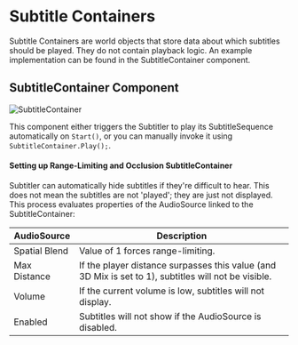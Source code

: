 # Subtitle Containers
Subtitle Containers are world objects that store data about which subtitles should be played. They do not contain playback logic. An example implementation can be found in the SubtitleContainer component.

## SubtitleContainer Component

![SubtitleContainer](../images/Screens/SubtitleContainer.PNG)

This component either triggers the Subtitler to play its SubtitleSequence automatically on `Start()`, or you can manually invoke it using `SubtitleContainer.Play();`.


#### Setting up Range-Limiting and Occlusion SubtitleContainer
Subtitler can automatically hide subtitles if they're difficult to hear. This does not mean the subtitles are not 'played'; they are just not displayed. This process evaluates properties of the AudioSource linked to the SubtitleContainer:


| AudioSource | Description |
| --- | --- |
| Spatial Blend | Value of 1 forces range-limiting. |
| Max Distance | If the player distance surpasses this value (and 3D Mix is set to 1), subtitles will not be visible. |
| Volume | If the current volume is low, subtitles will not display. | 
| Enabled | Subtitles will not show if the AudioSource is disabled. | 